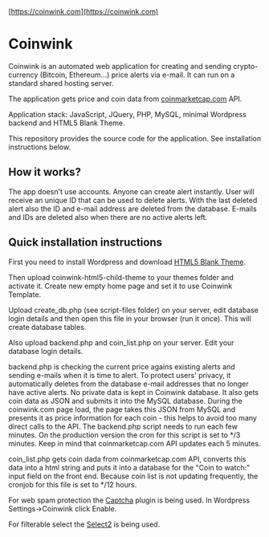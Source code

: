 [https://coinwink.com](https://coinwink.com)

# Coinwink

Coinwink is an automated web application for creating and sending crypto-currency (Bitcoin, Ethereum...) price alerts via e-mail. It can run on a standard shared hosting server.

The application gets price and coin data from [coinmarketcap.com](http://coinmarketcap.com/) API.

Application stack: JavaScript, JQuery, PHP, MySQL, minimal Wordpress backend and HTML5 Blank Theme.

This repository provides the source code for the application. See installation instructions below.


## How it works?

The app doesn't use accounts. Anyone can create alert instantly. User will receive an unique ID that can be used to delete alerts. With the last deleted alert also the ID and e-mail address are deleted from the database. E-mails and IDs are deleted also when there are no active alerts left.


## Quick installation instructions

First you need to install Wordpress and download [HTML5 Blank Theme](http://html5blank.com/).

Then upload coinwink-html5-child-theme to your themes folder and activate it. Create new empty home page and set it to use Coinwink Template.

Upload create_db.php (see script-files folder) on your server, edit database login details and then open this file in your browser (run it once). This will create database tables.

Also upload backend.php and coin_list.php on your server. Edit your database login details.

backend.php is checking the current price agains existing alerts and sending e-mails when it is time to alert. To protect users' privacy, it automatically deletes from the database e-mail addresses that no longer have active alerts. No private data is kept in Coinwink database. It also gets coin data as JSON and submits it into the MySQL database. During the coinwink.com page load, the page takes this JSON from MySQL and presents it as price information for each coin - this helps to avoid too many direct calls to the API. The backend.php script needs to run each few minutes. On the production version the cron for this script is set to */3 minutes. Keep in mind that coinmarketcap.com API updates each 5 minutes.

coin_list.php gets coin dada from coinmarketcap.com API, converts this data into a html string and puts it into a database for the "Coin to watch:" input field on the front end. Because coin list is not updating frequently, the cronjob for this file is set to */12 hours.

For web spam protection the [Captcha](https://wordpress.org/plugins/captcha/) plugin is being used. In Wordpress Settings->Coinwink click Enable.

For filterable select the [Select2](https://select2.github.io/) is being used.
